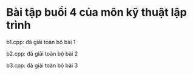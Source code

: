 <h1>Bài tập buổi 4 của môn kỹ thuật lập trình</h1>
<p>b1.cpp: đã giải toàn bộ bài 1</p>
<p>b2.cpp: đã giải toàn bộ bài 2</p>
<p>b3.cpp: đã giải toàn bộ bài 3</p>